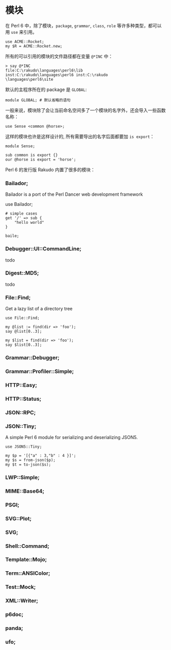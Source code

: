 # 模块

在 Perl 6 中，除了模块，`package`, `grammar`, `class`, `role` 等许多种类型，都可以用 `use` 来引用。

    use ACME::Rocket;
    my $R = ACME::Rocket.new;

所有的可以引用的模块的文件路径都在变量 `@*INC` 中：

    > say @*INC
    file:C:\rakudo\languages\perl6\lib
    inst:C:\rakudo\languages\perl6 inst:C:\rakudo
    \languages\perl6\site

默认的主程序所在的 package 是 `GLOBAL`:

    module GLOBAL; # 默认省略的语句

一般来说，模块除了会让当前命名空间多了一个模块的名字外，还会导入一些函数名称：

    use Sense <common @horse>;

这样的模块也许是这样设计的, 所有需要导出的名字后面都要加 `is export`：

    module Sense;

    sub common is export {}
    our @horse is export = 'horse';

Perl 6 的发行版 Rakudo 内置了很多的模块：

### Bailador;

Bailador is a port of the Perl Dancer web development framework

use Bailador;

    # simple cases
    get '/' => sub {
        "hello world"
    }

    baile;

### Debugger::UI::CommandLine;
todo

### Digest::MD5;
todo

### File::Find;

Get a lazy list of a directory tree

    use File::Find;

    my @list := find(dir => 'foo');
    say @list[0..3];

    my $list = find(dir => 'foo');
    say $list[0..3];

### Grammar::Debugger;

### Grammar::Profiler::Simple;

### HTTP::Easy;

### HTTP::Status;

### JSON::RPC;

### JSON::Tiny;

A simple Perl 6 module for serializing and deserializing JSON5.

    use JSON5::Tiny;

    my $p = '[{"a" : 3,"b" : 4 }]';
    my $s = from-json($p);
    my $t = to-json($s);

### LWP::Simple;

### MIME::Base64;

### PSGI;

### SVG::Plot;

### SVG;

### Shell::Command;

### Template::Mojo;

### Term::ANSIColor;

### Test::Mock;

### XML::Writer;

### p6doc;

### panda;

### ufo;



